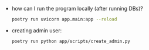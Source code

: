- how can I run the program locally (after running DBs)?
    ```bash
    poetry run uvicorn app.main:app --reload
    ```

- creating admin user:
    ```bash
    poetry run python app/scripts/create_admin.py
    ```